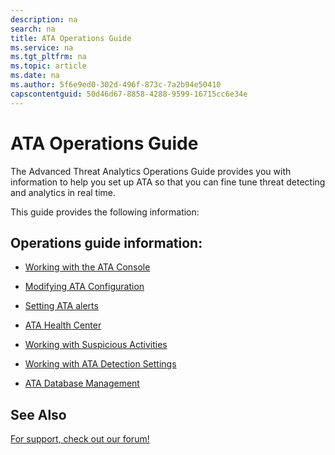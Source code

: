 ```yaml
---
description: na
search: na
title: ATA Operations Guide
ms.service: na
ms.tgt_pltfrm: na
ms.topic: article
ms.date: na
ms.author: 5f6e9ed0-302d-496f-873c-7a2b94e50410
capscontentguid: 50d46d67-8858-4288-9599-16715cc6e34e
---
```

# ATA Operations Guide
The Advanced Threat Analytics Operations Guide provides you with information to help you set up ATA so that you can fine tune threat detecting and analytics in real time.

This guide provides the following information:

## Operations guide information:

- [Working with the ATA Console](../Topic/Working_with_the_ATA_Console.md)

- [Modifying ATA Configuration](../Topic/Modifying_ATA_Configuration.md)

- [Setting ATA alerts](../Topic/Setting_ATA_alerts.md)

- [ATA Health Center](../Topic/ATA_Health_Center.md)

- [Working with Suspicious Activities](../Topic/Working_with_Suspicious_Activities.md)

- [Working with ATA Detection Settings](../Topic/Working_with_ATA_Detection_Settings.md)

- [ATA Database Management](../Topic/ATA_Database_Management.md)

## See Also
[For support, check out our forum!](https://social.technet.microsoft.com/Forums/security/en-US/home?forum=mata)

